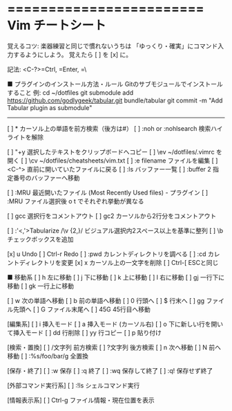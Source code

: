 ========================
Vim チートシート
========================
覚えるコツ: 楽器練習と同じで慣れないうちは
「ゆっくり・確実」にコマンド入力するようにしよう。
覚えたら [ ] を [x] に。

記法: <C-?>=Ctrl, <CR>=Enter, <Leader>=\


■ プラグインのインストール方法・ルール
Gitのサブモジュールでインストールすること
例: 
cd ~/dotfiles
git submodule add https://github.com/godlygeek/tabular.git bundle/tabular
git commit -m "Add Tabular plugin as submodule"

--------------------------------------------------------
[ ] *                         カーソル上の単語を前方検索（後方は#）
[ ] :noh or :nohlsearch       検索ハイライトを解除

[ ] "+y<CR>            選択したテキストをクリップボードへコピー
[ ] \ev                ~/dotfiles/.vimrc を開く
[ ] \cv                ~/dotfiles/cheatsheets/vim.txt
[ ] :e filename        ファイルを編集
[ ] <C-^>              直前に開いていたファイルに戻る
[ ] :ls                バッファー一覧
[ ] :buffer 2          指定番号のバッファーへ移動

[ ] :MRU       最近開いたファイル (Most Recently Used files) - プラグイン
[ ] :MRU       ファイル選択後<CR> o t でそれぞれ挙動が異なる

[ ] gcc<CR>      選択行をコメントアウト
[ ] gc2<CR>     カーソルから2行分をコメントアウト

[ ] :'<,'>Tabularize /\v {2,}/<CR>    ビジュアル選択内2スペース以上を基準に整列
[ ] \b<CR>                           チェックボックスを追加

[x] u             Undo
[ ] Ctrl-r        Redo
[ ] :pwd          カレントディレクトリを調べる
[ ] :cd           カレントディレクトリを変更
[x] x             カーソル上の一文字を削除
[ ] Ctrl-[        ESCと同じ

■ 移動系
[ ] h         左に移動
[ ] j         下に移動
[ ] k         上に移動
[ ] l         右に移動
[ ] gj         一行下に移動
[ ] gk         一行上に移動

[ ] w         次の単語へ移動
[ ] b         前の単語へ移動
[ ] 0         行頭へ
[ ] $         行末へ
[ ] gg        ファイル先頭へ
[ ] G         ファイル末尾へ
[ ] 45G       45行目へ移動

[編集系]
[ ] i         挿入モード
[ ] a         挿入モード (カーソル右)
[ ] o         下に新しい行を開いて挿入モード
[ ] dd        行削除
[ ] yy        行コピー
[ ] p         貼り付け

[検索・置換]
[ ] /文字列                前方検索
[ ] ?文字列                後方検索
[ ] n                      次へ移動
[ ] N                      前へ移動
[ ] :%s/foo/bar/g          全置換

[保存・終了]
[ ] :w        保存
[ ] :q        終了
[ ] :wq       保存して終了
[ ] :q!       保存せず終了

[外部コマンド実行系]
[ ] :!ls     シェルコマンド実行

[情報表示系]
[ ] Ctrl-g    ファイル情報・現在位置を表示



